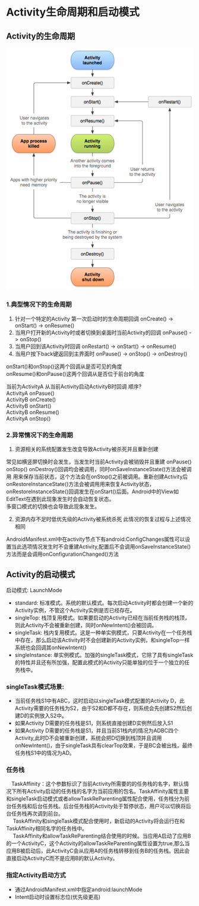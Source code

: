 # **Activity生命周期和启动模式**
## Activity的生命周期

![Activity生命周期](image/activity_lifecycle.png)
### 1.典型情况下的生命周期


1. 针对一个特定的Activity 第一次启动时的生命周期回调 onCreate() -> onStart() -> onResume()
2. 当用户打开新的Activity时或者切换到桌面时当前Activity的回调 onPause() -> onStop()
3. 当用户回到该Activity时回调 onRestart() -> onStart() -> onResume()
4. 当用户按下back键返回到主界面时 onPause() -> onStop() -> onDestroy()

onStart()和onStop()这两个回调从是否可见的角度  
onResume()和onPause()这两个回调从是否位于前台的角度

当前为ActivityA 从当前Activity启动ActivityB时回调 顺序?   
ActivityA onPasue()  
ActivityB onCreate()  
ActivityB onStart()  
ActivityB onResume()  
ActivityA onStop()

### 2.异常情况下的生命周期
1. 资源相关的系统配置发生改变导致Activity被杀死并且重新创建 
    
  常见如横竖屏切换时会发生，当发生时当前Activity会被销毁并且重建 onPause() onStop() onDestroy()回调均会被调用，同时onSaveInstanceState()方法会被调用 用来保存当前状态，这个方法会在onStop()之前被调用。重新创建Activity后onRestoreInstanceState()方法会被调用用来恢复Activity状态，onRestoreInstanceState()回调发生在onStart()后面。Android中的View如EditText在遇到此现象发生时会自动恢复状态。  
  多窗口模式的切换也会导致此现象发生。

2. 资源内存不足时低优先级的Activity被系统杀死
   此情况的恢复过程与上述情况相同

AndroidManifest.xml中在activity节点下有android:ConfigChanges属性可以设置当此选项情况发生时不会重建Activity,配置后不会调用onSaveInstanceState()方法而是会调用onConfigurationChanged()方法

## Activity的启动模式
启动模式: LaunchMode

- standard: 标准模式。系统的默认模式。每次启动Activity时都会创建一个新的Activity实例，不管这个Activity实例是否已经存在。
- singleTop: 栈顶复用模式。如果要启动的Activity已经在当前任务栈的栈顶，则此Activity不会被重新创建，同时onNewIntent()会被回调。
- singleTask: 栈内复用模式。这是一种单实例模式，只要Activity在一个任务栈中存在，那么启动该Activity时不会创建新的Activity实例，和singleTop一样系统也会回调其onNewIntent()
- singleInstance: 单实例模式。加强的singleTask模式，它除了具有singleTask的特性并且还有所加强，配置此模式的Activity只能单独的位于一个独立的任务栈中。

### singleTask模式场景:
  - 当前任务栈S1中有ABC，这时启动以singleTask模式配置的Activity D，此Activity需要的任务栈为S2，由于S2和D都不存在，则系统会先创建S2然后创建D的实例放入S2中。
  - 如果Activity D需要的任务栈是S1，则系统直接创建D实例然后放入S1
  - 如果Activity D需要的任务栈是S1，并且当前S1栈内的情况为ADBC四个Activity,此时D不会被重新创建，系统会把D切换到栈顶并且调用onNewIntent()，由于singleTask具有clearTop效果，于是BC会被出栈，最终任务栈S1中的情况为AD。


### 任务栈
&emsp;TaskAffinity：这个参数标识了当前Activity所需要的的任务栈的名字，默认情况下所有Activity启动的任务栈的名字为当前应用的包名。TaskAffinity属性主要和singleTask启动模式或者allowTaskReParenting属性配合使用，任务栈分为前台任务栈和后台任务栈。后台任务栈的Activity处于暂停状态，用户可以切换将后台任务栈再次调到前台。  
&emsp;&nbsp;TaskAffinity和singleTask模式配合使用时，新启动的Activity将会运行在和TaskAffinity相同名字的任务栈中。  
&emsp;&nbsp;TaskAffinity和allowTaskReParenting结合使用的时候。当应用A启动了应用B的一个ActivityC，这个Activity的allowTaskReParenting属性设置为true,那么当应用B被启动后，此ActivityC会从应用A的任务栈转移到任务B的任务栈。因此会直接启动ActivityC而不是应用B的默认Activity。

### 指定Activity启动方式
  - 通过AndroidManifest.xml中指定android:launchMode
  - Intent启动时设置标志位(优先级更高)
